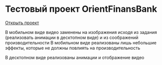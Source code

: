 # Тестовый проект OrientFinansBank
[Открыть проект](http://irbisc.tmweb.ru/ofb/)

В мобильном виде видео заменены на изображения исходя из задания (реализовать анимации в десктопном виде) и из соображений производительности
В мобильном виде реализованы лишь небольшие эффекты, которые не должны повлиять на производительность

В десктопном виде реализованы анимации и отображение видео
